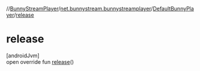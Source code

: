 //[BunnyStreamPlayer](../../../index.md)/[net.bunnystream.bunnystreamplayer](../index.md)/[DefaultBunnyPlayer](index.md)/[release](release.md)

# release

[androidJvm]\
open override fun [release](release.md)()
